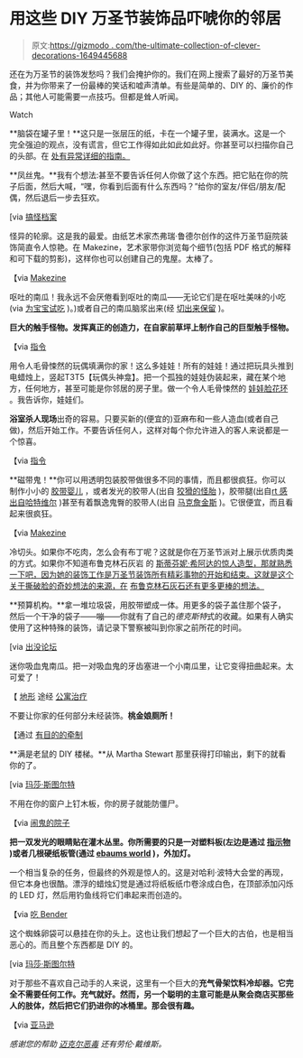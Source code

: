 # 用这些 DIY 万圣节装饰品吓唬你的邻居

> 原文:[https://gizmodo . com/the-ultimate-collection-of-clever-decorations-1649445688](https://gizmodo.com/the-ultimate-collection-of-clever-halloween-decorations-1649445688)

还在为万圣节的装饰发愁吗？我们会掩护你的。我们在网上搜索了最好的万圣节美食，并为你带来了一份最棒的笑话和嘘声清单。有些是简单的、DIY 的、廉价的作品；其他人可能需要一点技巧。但都是耸人听闻。

Watch

**脑袋在罐子里！**这只是一张层压的纸，卡在一个罐子里，装满水。这是一个完全强迫的观点，没有谎言，但它工作得如此如此如此好。你甚至可以扫描你自己的头部。在 [处有异常详细的指南。](http://www.instructables.com/id/head-in-a-jar-prank/)

**凤丝鬼。**我有个想法:甚至不要告诉任何人你做了这个东西。把它贴在你的院子后面，然后大喊，“嘿，你看到后面有什么东西吗？”给你的室友/伴侣/朋友/配偶，然后退后一步去狂欢。

[via [搞怪档案](http://www.wackyarchives.com/offbeat/easy-do-it-yourself-ghost.html)

怪异的轮廓。这是我的最爱。由纸艺术家杰弗瑞·鲁德尔创作的这件万圣节庭院装饰简直令人惊艳。在 Makezine，艺术家带你浏览每个细节(包括 PDF 格式的解释和可下载的剪影)，这样你也可以创建自己的鬼屋。太棒了。

【via [Makezine](http://makezine.com/craft/haunted_house_with_silhouettes/)

呕吐的南瓜！我永远不会厌倦看到呕吐的南瓜——无论它们是在呕吐美味的小吃(via [为宝宝试吃](http://tryingforbabys.wordpress.com/2013/10/29/october-dinner-theme-halloween-in-pictures/) )。)或者自己的南瓜脑浆出来(经 [切出来保留](http://www.cutoutandkeep.net/projects/puking-pumpkin-2) )。

**巨大的触手怪物。发挥真正的创造力，在自家前草坪上制作自己的巨型触手怪物。**

【via [指令](http://www.instructables.com/id/Build-a-Giant-Tentacle-Monster/)

用令人毛骨悚然的玩偶填满你的家！这么多娃娃！所有的娃娃！通过把玩具头推到电蜡烛上，竖起T3T5【玩偶头神龛】。把一个孤独的娃娃伪装起来，藏在某个地方，任何地方，甚至可能是你邻居的房子里。做一个令人毛骨悚然的 [娃娃脸花环](http://deepestoceanblue.com/hello-dolly-creepy-doll-halloween-wreath/) 。我告诉你，娃娃们。

**浴室杀人现场**出奇的容易。只要买新的(便宜的)亚麻布和一些人造血(或者自己做)，然后开始工作。不要告诉任何人，这样对每个你允许进入的客人来说都是一个惊喜。

【via [指令](http://www.instructables.com/id/Create-a-Bathroom-Murder-Scene/)

**磁带鬼！**你可以用透明包装胶带做很多不同的事情，而且都很疯狂。你可以制作小小的 [胶带婴儿](http://tapesculpture.org/vido.html) ，或者发光的胶带人(出自 [狡猾的怪胎](http://craftygeeks.wordpress.com/2013/10/22/halloween-crafts-packing-tape-ghost/) )，胶带腿(出自[rt 感出自哈特维尔](http://artsensefromhartville.blogspot.ca/2011/05/tape-casting-and-ghost-senior.html) )甚至有着飘逸鬼臀的胶带人(出自 [马克詹金斯](http://www.xmarkjenkinsx.com/nature.html) )。它很便宜，而且看起来很疯狂。

【via [Makezine](http://makezine.com/2014/10/03/how-to-packing-tape-ghost-sculptures/)

冷切头。如果你不吃肉，怎么会有布丁呢？这就是你在万圣节派对上展示优质肉类的方式。如果你不知道布鲁克林石灰岩 的 [斯蒂芬妮·希阿达的惊人造型，那就熟悉一下吧，因为她的装饰工作是万圣节装饰所有精彩事物的开始和结束。这就是这个关于撕破脸的奇妙想法的来源，在](http://www.brooklynlimestone.com/2009/11/i-see-dead-people.html) [布鲁克林石灰石还有更多更棒的想法。](http://www.brooklynlimestone.com/p/hello-hostesses.html)

**预算机构。**拿一堆垃圾袋，用胶带塑成一体。用更多的袋子盖住那个袋子，然后一个干净的袋子——嘣——你就有了自己的*德克斯特*式的收藏。如果有人确实使用了这种特殊的装饰，请记录下警察被叫到你家之前所花的时间。

[via [出没论坛](http://www.hauntforum.com/showthread.php?t=6206&highlight=budget+bodies)

迷你吸血鬼南瓜。把一对吸血鬼的牙齿塞进一个小南瓜里，让它变得扭曲起来。太可爱了！

【 [地形](http://www.shopterrain.com/) 途经 [公寓治疗](http://www.apartmenttherapy.com/fall-decorating-ideas-mini-white-pumpkins-196160?img_idx=1)

不要让你家的任何部分未经装饰。**桃金娘厕所！**

【通过 [有目的的牵制](http://pinningwithpurpose.blogspot.com/2013/08/harry-potter-party-decorations.html)

**满是老鼠的 DIY 楼梯。**从 Martha Stewart 那里获得打印输出，剩下的就看你的了。

[via [玛莎·斯图尔特](http://www.marthastewart.com/266588/paper-mice-halloween-decorations)

不用在你的窗户上钉木板，你的房子就能防僵尸。

【via [闹鬼的院子](http://www.hauntedyards.com/home/boarded-up-windows)

**把一双发光的眼睛贴在灌木丛里。你所需要的只是一对塑料板(左边是通过 [指示物](http://www.instructables.com/id/Light-up-Spooky-Eyes/) )或者几根硬纸板管(通过 [ebaums world](http://www.ebaumsworld.com/pictures/view/83337546?image=83337589) )，外加灯。**

一个相当复杂的任务，但最终的外观是惊人的。这是对哈利·波特大会堂的再现，但它本身也很酷。漂浮的蜡烛幻觉是通过将纸板纸巾卷涂成白色，在顶部添加闪烁的 LED 灯，然后用钓鱼线将它们串起来而创造的。

【via [吃 Bender](http://www.eatingbender.com/2013/11/07/order-of-the-phoenix-az-a-harry-potter-party-in-the-desert/)

这个蜘蛛卵袋可以悬挂在你的头上。这也让我们想起了一个巨大的古伯，也是相当恶心的。而且整个东西都是 DIY 的。

[via [玛莎·斯图尔特](http://www.marthastewart.com/853603/spider-egg-sac)

对于那些不喜欢自己动手的人来说，这里有一个巨大的**充气骨架饮料冷却器。它完全不需要任何工作。充气就好。然而，另一个聪明的主意可能是从聚会商店买那些人的肢体，然后把它们扔进你的冰桶里。那会很有趣。**

【via [亚马逊](http://www.amazon.com/Amscan-391226-Inflatable-Skeleton-Cooler/dp/B000VIQHU8?asc_campaign=InlineText&asc_refurl=https://gizmodo.com/the-ultimate-collection-of-clever-halloween-decorations-1649445688&asc_source=&tag=kinjagizmodolink-20)

*感谢您的帮助* [*迈克尔恶毒*](https://twitter.com/michaelmalice) *还有劳伦·戴维斯。*